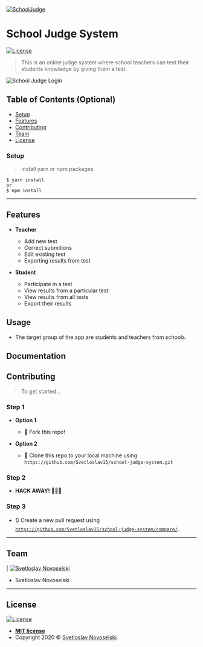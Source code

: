 <a href="https://github.com/Svetloslav15/school-judge-system"><img src="https://i.imgur.com/JtHwwum.png" title="SchoolJudge" alt="SchoolJudge"></a>

# School Judge System
[![License](http://img.shields.io/:license-mit-blue.svg?style=flat-square)](http://badges.mit-license.org)
> This is an online judge system where school teachers can test their students knowledge by giving them a test.

![School Judge Login](https://i.imgur.com/Ndojb76.png)

## Table of Contents (Optional)

- [Setup](#Setup)
- [Features](#features)
- [Contributing](#contributing)
- [Team](#team)
- [License](#license)

### Setup

> install yarn or npm packages

```shell
$ yarn install
or
$ npm install
```
---

## Features
- **Teacher**
    - Add new test
    - Correct submitions
    - Edit existing test
    - Exporting results from test

- **Student**
    - Participate in a test
    - View results from a particular test
    - View results from all tests
    - Export their results

## Usage
- The target group of the app are students and teachers from schools.
## Documentation

## Contributing

> To get started...

### Step 1

- **Option 1**
    - 🍴 Fork this repo!

- **Option 2**
    - 👯 Clone this repo to your local machine using `https://github.com/Svetloslav15/school-judge-system.git`

### Step 2

- **HACK AWAY!** 🔨🔨🔨

### Step 3

- 🔃 Create a new pull request using <a href="https://github.com/Svetloslav15/school-judge-system/compare/" target="_blank">`https://github.com/Svetloslav15/school-judge-system/compare/`</a>.

---

## Team

| [![Svetloslav Novoselski](https://i.imgur.com/U4Ccsq7.png)](https://i.imgur.com/U4Ccsq7.png)
- Svetloslav Novoselski

---

## License

[![License](http://img.shields.io/:license-mit-blue.svg?style=flat-square)](http://badges.mit-license.org)

- **[MIT license](http://opensource.org/licenses/mit-license.php)**
- Copyright 2020 © <a href="https://novoselski.net/" target="_blank">Svetloslav Novoselski</a>.
